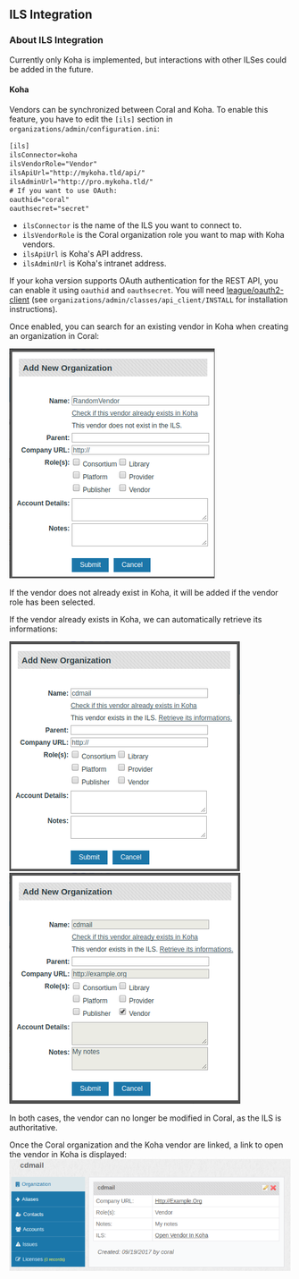ILS Integration
---------------------------------

### About ILS Integration

Currently only Koha is implemented, but interactions with other ILSes could be added in the future.

#### Koha

Vendors can be synchronized between Coral and Koha. To enable this feature, you have to edit the `[ils]` section in `organizations/admin/configuration.ini`:

```
[ils]
ilsConnector=koha
ilsVendorRole="Vendor"
ilsApiUrl="http://mykoha.tld/api/"
ilsAdminUrl="http://pro.mykoha.tld/"
# If you want to use OAuth:
oauthid="coral"
oauthsecret="secret"
```

- `ilsConnector` is the name of the ILS you want to connect to.
- `ilsVendorRole` is the Coral organization role you want to map with Koha vendors.
- `ilsApiUrl` is Koha's API address.
- `ilsAdminUrl` is Koha's intranet address.

If your koha version supports OAuth authentication for the REST API, you can enable it using `oauthid` and `oauthsecret`. You will need [league/oauth2-client](http://oauth2-client.thephpleague.com/) (see `organizations/admin/classes/api_client/INSTALL` for installation instructions).

Once enabled, you can search for an existing vendor in Koha when creating an organization in Coral:

![Vendor does not exist in koha](img/integration/integrationVendorCheck.png)

If the vendor does not already exist in Koha, it will be added if the vendor role has been selected.

If the vendor already exists in Koha, we can automatically retrieve its informations:

![Vendor exists in koha](img/integration/integrationVendorExists.png)
![Vendor is retrieved from koha](img/integration/integrationVendorRetrieve.png)

In both cases, the vendor can no longer be modified in Coral, as the ILS is authoritative.

Once the Coral organization and the Koha vendor are linked, a link to open the vendor in Koha is displayed:
![Vendor in Coral](img/integration/integrationVendorDisplay.png)

